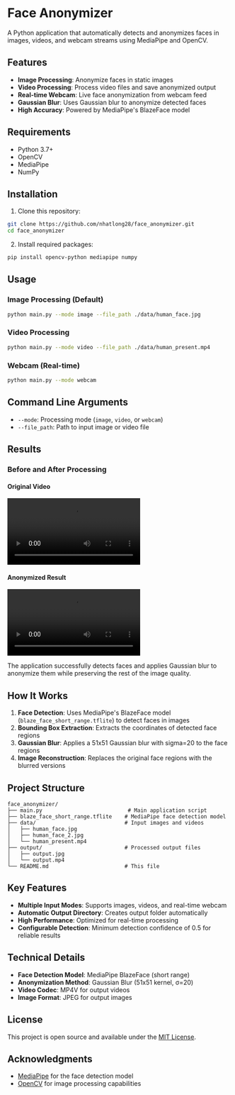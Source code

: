 # Face Anonymizer

A Python application that automatically detects and anonymizes faces in images, videos, and webcam streams using MediaPipe and OpenCV.

## Features

- **Image Processing**: Anonymize faces in static images
- **Video Processing**: Process video files and save anonymized output
- **Real-time Webcam**: Live face anonymization from webcam feed
- **Gaussian Blur**: Uses Gaussian blur to anonymize detected faces
- **High Accuracy**: Powered by MediaPipe's BlazeFace model

## Requirements

- Python 3.7+
- OpenCV
- MediaPipe
- NumPy

## Installation

1. Clone this repository:
```bash
git clone https://github.com/nhatlong28/face_anonymizer.git
cd face_anonymizer
```

2. Install required packages:
```bash
pip install opencv-python mediapipe numpy
```

## Usage

### Image Processing (Default)
```bash
python main.py --mode image --file_path ./data/human_face.jpg
```

### Video Processing
```bash
python main.py --mode video --file_path ./data/human_present.mp4
```

### Webcam (Real-time)
```bash
python main.py --mode webcam
```

## Command Line Arguments

- `--mode`: Processing mode (`image`, `video`, or `webcam`)
- `--file_path`: Path to input image or video file

## Results

### Before and After Processing

#### Original Video
![Original Video](./data/human_present.mp4)

#### Anonymized Result
![Anonymized Video](./output/output.mp4)

The application successfully detects faces and applies Gaussian blur to anonymize them while preserving the rest of the image quality.

## How It Works

1. **Face Detection**: Uses MediaPipe's BlazeFace model (`blaze_face_short_range.tflite`) to detect faces in images
2. **Bounding Box Extraction**: Extracts the coordinates of detected face regions
3. **Gaussian Blur**: Applies a 51x51 Gaussian blur with sigma=20 to the face regions
4. **Image Reconstruction**: Replaces the original face regions with the blurred versions

## Project Structure

```
face_anonymizer/
├── main.py                           # Main application script
├── blaze_face_short_range.tflite    # MediaPipe face detection model
├── data/                            # Input images and videos
│   ├── human_face.jpg
│   ├── human_face_2.jpg
│   └── human_present.mp4
├── output/                          # Processed output files
│   ├── output.jpg
│   └── output.mp4
└── README.md                        # This file
```

## Key Features

- **Multiple Input Modes**: Supports images, videos, and real-time webcam
- **Automatic Output Directory**: Creates output folder automatically
- **High Performance**: Optimized for real-time processing
- **Configurable Detection**: Minimum detection confidence of 0.5 for reliable results

## Technical Details

- **Face Detection Model**: MediaPipe BlazeFace (short range)
- **Anonymization Method**: Gaussian Blur (51x51 kernel, σ=20)
- **Video Codec**: MP4V for output videos
- **Image Format**: JPEG for output images

## License

This project is open source and available under the [MIT License](LICENSE).

## Acknowledgments

- [MediaPipe](https://mediapipe.dev/) for the face detection model
- [OpenCV](https://opencv.org/) for image processing capabilities
